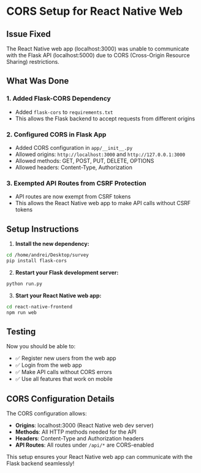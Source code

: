 # CORS Setup for React Native Web

## Issue Fixed
The React Native web app (localhost:3000) was unable to communicate with the Flask API (localhost:5000) due to CORS (Cross-Origin Resource Sharing) restrictions.

## What Was Done

### 1. Added Flask-CORS Dependency
- Added `flask-cors` to `requirements.txt`
- This allows the Flask backend to accept requests from different origins

### 2. Configured CORS in Flask App
- Added CORS configuration in `app/__init__.py`
- Allowed origins: `http://localhost:3000` and `http://127.0.0.1:3000`
- Allowed methods: GET, POST, PUT, DELETE, OPTIONS
- Allowed headers: Content-Type, Authorization

### 3. Exempted API Routes from CSRF Protection
- API routes are now exempt from CSRF tokens
- This allows the React Native web app to make API calls without CSRF tokens

## Setup Instructions

1. **Install the new dependency:**
```bash
cd /home/andrei/Desktop/survey
pip install flask-cors
```

2. **Restart your Flask development server:**
```bash
python run.py
```

3. **Start your React Native web app:**
```bash
cd react-native-frontend
npm run web
```

## Testing

Now you should be able to:
- ✅ Register new users from the web app
- ✅ Login from the web app
- ✅ Make API calls without CORS errors
- ✅ Use all features that work on mobile

## CORS Configuration Details

The CORS configuration allows:
- **Origins**: localhost:3000 (React Native web dev server)
- **Methods**: All HTTP methods needed for the API
- **Headers**: Content-Type and Authorization headers
- **API Routes**: All routes under `/api/*` are CORS-enabled

This setup ensures your React Native web app can communicate with the Flask backend seamlessly!
